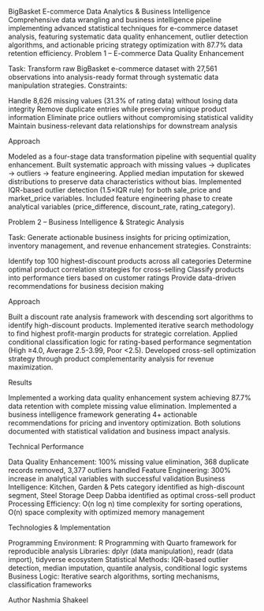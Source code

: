 BigBasket E-commerce Data Analytics & Business Intelligence
Comprehensive data wrangling and business intelligence pipeline implementing advanced statistical techniques for e-commerce dataset analysis, featuring systematic data quality enhancement, outlier detection algorithms, and actionable pricing strategy optimization with 87.7% data retention efficiency.
Problem 1 – E-commerce Data Quality Enhancement

Task: Transform raw BigBasket e-commerce dataset with 27,561 observations into analysis-ready format through systematic data manipulation strategies.
Constraints:

Handle 8,626 missing values (31.3% of rating data) without losing data integrity
Remove duplicate entries while preserving unique product information
Eliminate price outliers without compromising statistical validity
Maintain business-relevant data relationships for downstream analysis



Approach

Modeled as a four-stage data transformation pipeline with sequential quality enhancement.
Built systematic approach with missing values → duplicates → outliers → feature engineering.
Applied median imputation for skewed distributions to preserve data characteristics without bias.
Implemented IQR-based outlier detection (1.5×IQR rule) for both sale_price and market_price variables.
Included feature engineering phase to create analytical variables (price_difference, discount_rate, rating_category).

Problem 2 – Business Intelligence & Strategic Analysis

Task: Generate actionable business insights for pricing optimization, inventory management, and revenue enhancement strategies.
Constraints:

Identify top 100 highest-discount products across all categories
Determine optimal product correlation strategies for cross-selling
Classify products into performance tiers based on customer ratings
Provide data-driven recommendations for business decision making



Approach

Built a discount rate analysis framework with descending sort algorithms to identify high-discount products.
Implemented iterative search methodology to find highest profit-margin products for strategic correlation.
Applied conditional classification logic for rating-based performance segmentation (High ≥4.0, Average 2.5-3.99, Poor <2.5).
Developed cross-sell optimization strategy through product complementarity analysis for revenue maximization.

Results

Implemented a working data quality enhancement system achieving 87.7% data retention with complete missing value elimination.
Implemented a business intelligence framework generating 4+ actionable recommendations for pricing and inventory optimization.
Both solutions documented with statistical validation and business impact analysis.

Technical Performance

Data Quality Enhancement: 100% missing value elimination, 368 duplicate records removed, 3,377 outliers handled
Feature Engineering: 300% increase in analytical variables with successful validation
Business Intelligence: Kitchen, Garden & Pets category identified as high-discount segment, Steel Storage Deep Dabba identified as optimal cross-sell product
Processing Efficiency: O(n log n) time complexity for sorting operations, O(n) space complexity with optimized memory management

Technologies & Implementation

Programming Environment: R Programming with Quarto framework for reproducible analysis
Libraries: dplyr (data manipulation), readr (data import), tidyverse ecosystem
Statistical Methods: IQR-based outlier detection, median imputation, quantile analysis, conditional logic systems
Business Logic: Iterative search algorithms, sorting mechanisms, classification frameworks

Author
Nashmia Shakeel
